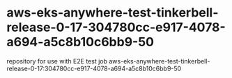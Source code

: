 # aws-eks-anywhere-test-tinkerbell-release-0-17-304780cc-e917-4078-a694-a5c8b10c6bb9-50
repository for use with E2E test job aws-eks-anywhere-test-tinkerbell-release-0-17:304780cc-e917-4078-a694-a5c8b10c6bb9-50
